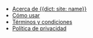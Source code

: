 - [Acerca de {{dict: site: name}}](/acerca/)
- [Cómo usar](/como-usar/)
- [Términos y condiciones](/sitio/page/terminos-y-condiciones/)
- [Política de privacidad](/sitio/page/politica-de-privacidad/)
